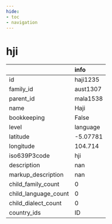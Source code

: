 ```yaml
---
hide:
- toc
- navigation
---
```

# hji
|                      | info     |
|:---------------------|:---------|
| id                   | haji1235 |
| family_id            | aust1307 |
| parent_id            | mala1538 |
| name                 | Haji     |
| bookkeeping          | False    |
| level                | language |
| latitude             | -5.07781 |
| longitude            | 104.714  |
| iso639P3code         | hji      |
| description          | nan      |
| markup_description   | nan      |
| child_family_count   | 0        |
| child_language_count | 0        |
| child_dialect_count  | 0        |
| country_ids          | ID       |